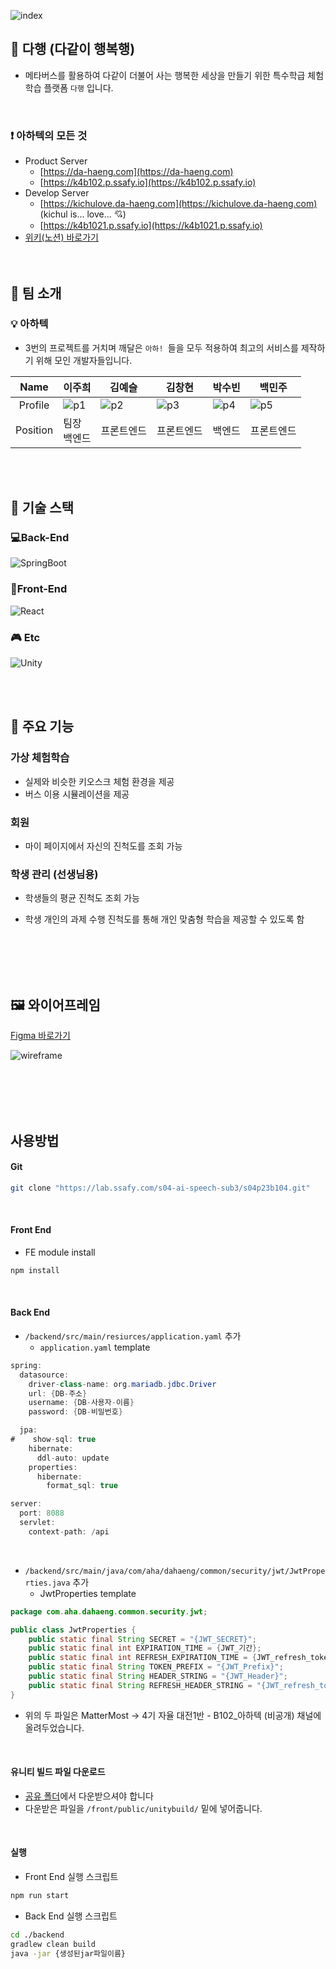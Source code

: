 ![index](README.assets/index.jpg)

## 🚌 다행 (다같이 행복행)

- 메타버스를 활용하여 다같이 더불어 사는 행복한 세상을 만들기 위한 특수학급 체험학습 플랫폼 `다행` 입니다.

<br/>

### ❗ 아하텍의 모든 것 
- Product Server 
   - [https://da-haeng.com](https://da-haeng.com)
   - [https://k4b102.p.ssafy.io](https://k4b102.p.ssafy.io)
- Develop Server
   - [https://kichulove.da-haeng.com](https://kichulove.da-haeng.com) (kichul is... love... 💘)
   - [https://k4b1021.p.ssafy.io](https://k4b1021.p.ssafy.io)
- [위키(노션) 바로가기](https://www.notion.so/686c4135a4934eab92ae303e37fa8aec)
<br/> <br/> <br/>


## 🧐 팀 소개

### 💡 아하텍

- 3번의 프로젝트를 거치며 깨달은 `아하! `들을 모두 적용하여 최고의 서비스를 제작하기 위해 모인 개발자들입니다.

|   Name   | 이주희           | 김예슬     | 김창현     | 박수빈 | 백민주     |
| :------: | ---------------- | ---------- | ---------- | ------ | ---------- |
| Profile  | ![p1](README.assets/p1.jpg) | ![p2](README.assets/p2.jpg) | ![p3](README.assets/p3.jpg) | ![p4](README.assets/p4.jpg) | ![p5](README.assets/p5.jpg) |
| Position | 팀장<br />백엔드 | 프론트엔드 | 프론트엔드 | 백엔드 | 프론트엔드 |


<br/> <br/>


## 🔧 기술 스택

### 💻Back-End

![SpringBoot](https://img.shields.io/badge/SpringBoot-2.4.2-6DB33F?Style=flat&logo=Spring&logoColor=6DB33F)

### 🎨Front-End

![React](https://img.shields.io/badge/React-17.0.1-61DAFB?Style=flat&logo=React&logoColor=61DAFB)

### 🎮 Etc

![Unity](https://img.shields.io/badge/Unity-2.4.2-000000?Style=flat&logo=Unity&logoColor=ffffff)


<br/> <br/>


## 📜 주요 기능

### 가상 체험학습

- 실제와 비슷한 키오스크 체험 환경을 제공
- 버스 이용 시뮬레이션을 제공

### 회원 

- 마이 페이지에서 자신의 진척도를 조회 가능 

### 학생 관리 (선생님용)

- 학생들의 평균 진척도 조회 가능

- 학생 개인의 과제 수행 진척도를 통해 개인 맞춤형 학습을 제공할 수 있도록 함

  


<br/> <br/>
<br/> <br/>


## 🖼 와이어프레임
[Figma 바로가기](https://www.figma.com/file/mL2XwZm10WTW8f47E9eA9o/%EC%95%84%ED%95%98%ED%85%8D?node-id=0%3A1)

![wireframe](README.assets/wireframe.PNG)


<br/> <br/>
<br/> <br/>

## 사용방법

#### Git

```bash
git clone "https://lab.ssafy.com/s04-ai-speech-sub3/s04p23b104.git"
```

<br>

#### Front End

* FE module install

```bash
npm install
```

<br>

#### Back End

* `/backend/src/main/resiurces/application.yaml` 추가
  * `application.yaml` template

```java
spring:
  datasource:
    driver-class-name: org.mariadb.jdbc.Driver
    url: {DB-주소}
    username: {DB-사용자-이름}
    password: {DB-비밀번호}

  jpa:
#    show-sql: true
    hibernate:
      ddl-auto: update
    properties:
      hibernate:
        format_sql: true

server:
  port: 8088
  servlet:
    context-path: /api
```

<br>

* `/backend/src/main/java/com/aha/dahaeng/common/security/jwt/JwtProperties.java` 추가
  * JwtProperties template

```java
package com.aha.dahaeng.common.security.jwt;

public class JwtProperties {
    public static final String SECRET = "{JWT_SECRET}";
    public static final int EXPIRATION_TIME = {JWT_기간};
    public static final int REFRESH_EXPIRATION_TIME = {JWT_refresh_token_기간}; // 14일
    public static final String TOKEN_PREFIX = "{JWT_Prefix}";
    public static final String HEADER_STRING = "{JWT_Header}";
    public static final String REFRESH_HEADER_STRING = "{JWT_refresh_token_Header}";
}

```

- 위의 두 파일은 MatterMost -> 4기 자율 대전1반 - B102_아하텍 (비공개) 채널에 올려두었습니다.
<br>

#### 유니티 빌드 파일 다운로드
- [공유 폴더](https://drive.google.com/drive/folders/1KrOgqr52mz8aaN7NaVobPifzV475_ISc?usp=sharing)에서 다운받으셔야 합니다
- 다운받은 파일을 `/front/public/unitybuild/` 밑에 넣어줍니다. 

<br>

#### 실행

* Front End 실행 스크립트

```bash
npm run start
```

* Back End 실행 스크립트

```bash
cd ./backend
gradlew clean build
java -jar {생성된jar파일이름}
```





